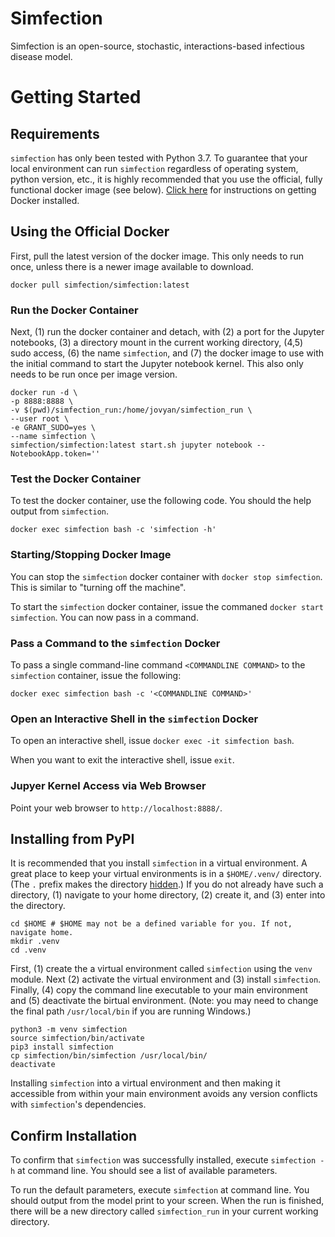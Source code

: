 # Simfection

Simfection is an open-source, stochastic, interactions-based infectious disease model.

# Getting Started

## Requirements
`simfection` has only been tested with Python 3.7. To guarantee that your local environment can run `simfection` regardless of operating system, python version, etc., it is highly recommended that you use the official, fully functional docker image (see below). [Click here](https://docs.docker.com/get-docker/) for instructions on getting Docker installed.

## Using the Official Docker

First, pull the latest version of the docker image. This only needs to run once, unless there is a newer image available to download.

```shell
docker pull simfection/simfection:latest
```

### Run the Docker Container

Next, (1) run the docker container and detach, with (2) a port for the Jupyter notebooks, (3) a directory mount in the current working directory, (4,5) sudo access, (6) the name `simfection`, and (7) the docker image to use with the initial command to start the Jupyter notebook kernel. This also only needs to be run once per image version.

```shell
docker run -d \
-p 8888:8888 \
-v $(pwd)/simfection_run:/home/jovyan/simfection_run \
--user root \
-e GRANT_SUDO=yes \
--name simfection \
simfection/simfection:latest start.sh jupyter notebook --NotebookApp.token=''
```

### Test the Docker Container

To test the docker container, use the following code. You should the help output from `simfection`.

```shell
docker exec simfection bash -c 'simfection -h'
```

### Starting/Stopping Docker Image

You can stop the `simfection` docker container with `docker stop simfection`. This is similar to "turning off the machine".

To start the `simfection` docker container, issue the commaned `docker start simfection`. You can now pass in a command.

### Pass a Command to the `simfection` Docker

To pass a single command-line command `<COMMANDLINE COMMAND>` to the `simfection` container, issue the following:

```shell
docker exec simfection bash -c '<COMMANDLINE COMMAND>'
```

### Open an Interactive Shell in the `simfection` Docker

To open an interactive shell, issue `docker exec -it simfection bash`.

When you want to exit the interactive shell, issue `exit`.

### Jupyer Kernel Access via Web Browser

Point your web browser to `http://localhost:8888/`.

## Installing from PyPI

It is recommended that you install `simfection` in a virtual environment. A great place to keep your virtual environments is in a `$HOME/.venv/` directory. (The `.` prefix makes the directory [hidden](https://en.wikipedia.org/wiki/Hidden_file_and_hidden_directory).) If you do not already have such a directory, (1) navigate to your home directory, (2) create it, and (3) enter into the directory.

```shell
cd $HOME # $HOME may not be a defined variable for you. If not, navigate home.
mkdir .venv
cd .venv
```

First, (1) create the a virtual environment called `simfection` using the `venv` module. Next (2) activate the virtual environment and (3) install `simfection`. Finally, (4) copy the command line executable to your main environment and (5) deactivate the birtual environment. (Note: you may need to change the final path `/usr/local/bin` if you are running Windows.)

```shell
python3 -m venv simfection
source simfection/bin/activate
pip3 install simfection
cp simfection/bin/simfection /usr/local/bin/
deactivate
```
Installing `simfection` into a virtual environment and then making it accessible from within your main environment avoids any version conflicts with `simfection`'s dependencies.

## Confirm Installation

To confirm that `simfection` was successfully installed, execute `simfection -h` at command line. You should see a list of available parameters.

To run the default parameters, execute `simfection` at command line. You should output from the model print to your screen. When the run is finished, there will be a new directory called `simfection_run` in your current working directory.
